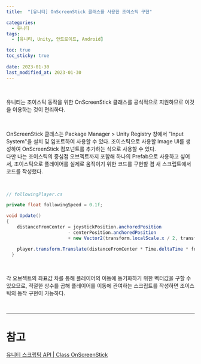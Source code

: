 ```yaml
---
title:  "[유니티] OnScreenStick 클래스를 사용한 조이스틱 구현"

categories:
  - 유니티
tags:
  - [유니티, Unity, 안드로이드, Android]

toc: true
toc_sticky: true
 
date: 2023-01-30
last_modified_at: 2023-01-30
---
```


<br>

유니티는 조이스틱 동작을 위한 OnScreenStick 클래스를 공식적으로 지원하므로 이것을 이용하는 것이 편리하다.  

<br> 

OnScreenStick 클래스는 Package Manager > Unity Registry 창에서 "Input System"을 설치 및 임포트하여 사용할 수 있다. 조이스틱으로 사용할 Image UI를 생성하여 OnScreenStick 컴포넌트를 추가하는 식으로 사용할 수 있다.  
다만 나는 조이스틱의 중심점 오브젝트까지 포함해 하나의 Prefab으로 사용하고 싶어서, 조이스틱으로 플레이어를 실제로 움직이기 위한 코드를 구현할 겸 새 스크립트에서 코드를 작성했다.

<br>

```cs
// followingPlayer.cs

private float followingSpeed = 0.1f;

void Update()
{
    distanceFromCenter = joystickPosition.anchoredPosition
                       - centerPosition.anchoredPosition
                       + new Vector2(transform.localScale.x / 2, transform.localScale.y / 2);

    player.transform.Translate(distanceFromCenter * Time.deltaTime * followingSpeed);
  }
```

<br>

각 오브젝트의 좌표값 차를 통해 플레이어의 이동에 동기화하기 위한 벡터값을 구할 수 있으므로, 적절한 상수를 곱해 플레이어를 이동에 관여하는 스크립트를 작성하면 조이스틱의 동작 구현이 가능하다.

<br>

---
# 참고
[유니티 스크립팅 API | Class OnScreenStick](https://docs.unity3d.com/Packages/com.unity.inputsystem@1.0/api/UnityEngine.InputSystem.OnScreen.OnScreenStick.html)